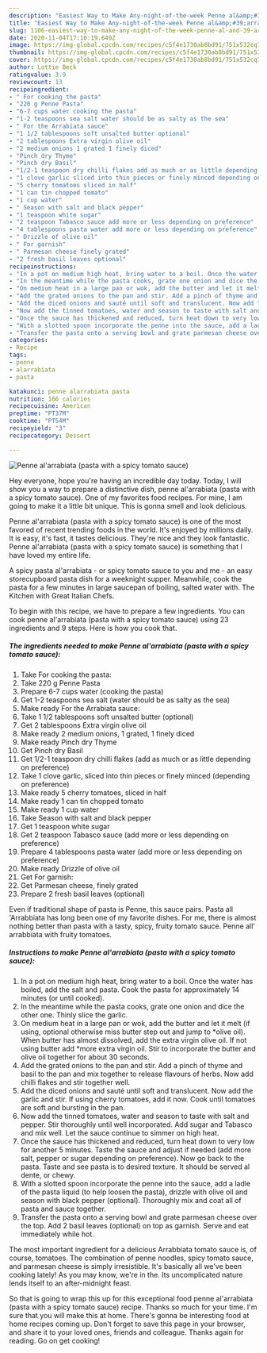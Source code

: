 ```yaml
---
description: "Easiest Way to Make Any-night-of-the-week Penne al&amp;#39;arrabiata (pasta with a spicy tomato sauce)"
title: "Easiest Way to Make Any-night-of-the-week Penne al&amp;#39;arrabiata (pasta with a spicy tomato sauce)"
slug: 1106-easiest-way-to-make-any-night-of-the-week-penne-al-and-39-arrabiata-pasta-with-a-spicy-tomato-sauce
date: 2020-11-04T17:10:19.649Z
image: https://img-global.cpcdn.com/recipes/c5f4e1730ab8bd91/751x532cq70/penne-alarrabiata-pasta-with-a-spicy-tomato-sauce-recipe-main-photo.jpg
thumbnail: https://img-global.cpcdn.com/recipes/c5f4e1730ab8bd91/751x532cq70/penne-alarrabiata-pasta-with-a-spicy-tomato-sauce-recipe-main-photo.jpg
cover: https://img-global.cpcdn.com/recipes/c5f4e1730ab8bd91/751x532cq70/penne-alarrabiata-pasta-with-a-spicy-tomato-sauce-recipe-main-photo.jpg
author: Lottie Beck
ratingvalue: 3.9
reviewcount: 13
recipeingredient:
- " For cooking the pasta"
- "220 g Penne Pasta"
- "6-7 cups water cooking the pasta"
- "1-2 teaspoons sea salt water should be as salty as the sea"
- " For the Arrabiata sauce"
- "1 1/2 tablespoons soft unsalted butter optional"
- "2 tablespoons Extra virgin olive oil"
- "2 medium onions 1 grated 1 finely diced"
- "Pinch dry Thyme"
- "Pinch dry Basil"
- "1/2-1 teaspoon dry chilli flakes add as much or as little depending on preference"
- "1 clove garlic sliced into thin pieces or finely minced depending on preference"
- "5 cherry tomatoes sliced in half"
- "1 can tin chopped tomato"
- "1 cup water"
- " Season with salt and black pepper"
- "1 teaspoon white sugar"
- "2 teaspoon Tabasco sauce add more or less depending on preference"
- "4 tablespoons pasta water add more or less depending on preference"
- " Drizzle of olive oil"
- " For garnish"
- " Parmesan cheese finely grated"
- "2 fresh basil leaves optional"
recipeinstructions:
- "In a pot on medium high heat, bring water to a boil. Once the water has boiled, add the salt and pasta. Cook the pasta for approximately 14 minutes (or until cooked)."
- "In the meantime while the pasta cooks, grate one onion and dice the other one. Thinly slice the garlic."
- "On medium heat in a large pan or wok, add the butter and let it melt (if using, optional otherwise miss butter step out and jump to *olive oil). When butter has almost dissolved, add the extra virgin olive oil. If not using butter add *more extra virgin oil. Stir to incorporate the butter and olive oil together for about 30 seconds."
- "Add the grated onions to the pan and stir. Add a pinch of thyme and basil to the pan and mix together to release flavours of herbs. Now add chilli flakes and stir together well."
- "Add the diced onions and sauté until soft and translucent. Now add the garlic and stir. If using cherry tomatoes, add it now. Cook until tomatoes are soft and bursting in the pan."
- "Now add the tinned tomatoes, water and season to taste with salt and pepper. Stir thoroughly until well incorporated. Add sugar and Tabasco and mix well. Let the sauce continue to simmer on high heat."
- "Once the sauce has thickened and reduced, turn heat down to very low for another 5 minutes. Taste the sauce and adjust if needed (add more salt, pepper or sugar depending on preference). Now go back to the pasta. Taste and see pasta is to desired texture. It should be served al dente, or chewy."
- "With a slotted spoon incorporate the penne into the sauce, add a ladle of the pasta liquid (to help loosen the pasta), drizzle with olive oil and season with black pepper (optional). Thoroughly mix and coat all of pasta and sauce together."
- "Transfer the pasta onto a serving bowl and grate parmesan cheese over the top. Add 2 basil leaves (optional) on top as garnish. Serve and eat immediately while hot."
categories:
- Recipe
tags:
- penne
- alarrabiata
- pasta

katakunci: penne alarrabiata pasta 
nutrition: 166 calories
recipecuisine: American
preptime: "PT37M"
cooktime: "PT54M"
recipeyield: "3"
recipecategory: Dessert

---
```



![Penne al&#39;arrabiata (pasta with a spicy tomato sauce)](https://img-global.cpcdn.com/recipes/c5f4e1730ab8bd91/751x532cq70/penne-alarrabiata-pasta-with-a-spicy-tomato-sauce-recipe-main-photo.jpg)

Hey everyone, hope you're having an incredible day today. Today, I will show you a way to prepare a distinctive dish, penne al&#39;arrabiata (pasta with a spicy tomato sauce). One of my favorites food recipes. For mine, I am going to make it a little bit unique. This is gonna smell and look delicious.

Penne al&#39;arrabiata (pasta with a spicy tomato sauce) is one of the most favored of recent trending foods in the world. It's enjoyed by millions daily. It is easy, it's fast, it tastes delicious. They're nice and they look fantastic. Penne al&#39;arrabiata (pasta with a spicy tomato sauce) is something that I have loved my entire life.

A spicy pasta al&#39;arrabiata - or spicy tomato sauce to you and me - an easy storecupboard pasta dish for a weeknight supper. Meanwhile, cook the pasta for a few minutes in large saucepan of boiling, salted water with. The Kitchen with Great Italian Chefs.


To begin with this recipe, we have to prepare a few ingredients. You can cook penne al&#39;arrabiata (pasta with a spicy tomato sauce) using 23 ingredients and 9 steps. Here is how you cook that.

<!--inarticleads1-->

##### The ingredients needed to make Penne al&#39;arrabiata (pasta with a spicy tomato sauce):

1. Take  For cooking the pasta:
1. Take 220 g Penne Pasta
1. Prepare 6-7 cups water (cooking the pasta)
1. Get 1-2 teaspoons sea salt (water should be as salty as the sea)
1. Make ready  For the Arrabiata sauce:
1. Take 1 1/2 tablespoons soft unsalted butter (optional)
1. Get 2 tablespoons Extra virgin olive oil
1. Make ready 2 medium onions, 1 grated, 1 finely diced
1. Make ready Pinch dry Thyme
1. Get Pinch dry Basil
1. Get 1/2-1 teaspoon dry chilli flakes (add as much or as little depending on preference)
1. Take 1 clove garlic, sliced into thin pieces or finely minced (depending on preference)
1. Make ready 5 cherry tomatoes, sliced in half
1. Make ready 1 can tin chopped tomato
1. Make ready 1 cup water
1. Take  Season with salt and black pepper
1. Get 1 teaspoon white sugar
1. Get 2 teaspoon Tabasco sauce (add more or less depending on preference)
1. Prepare 4 tablespoons pasta water (add more or less depending on preference)
1. Make ready  Drizzle of olive oil
1. Get  For garnish:
1. Get  Parmesan cheese, finely grated
1. Prepare 2 fresh basil leaves (optional)


Even if traditional shape of pasta is Penne, this sauce pairs. Pasta all &#39;Arrabbiata has long been one of my favorite dishes. For me, there is almost nothing better than pasta with a tasty, spicy, fruity tomato sauce. Penne all&#39; arrabbiata with fruity tomatoes. 

<!--inarticleads2-->

##### Instructions to make Penne al&#39;arrabiata (pasta with a spicy tomato sauce):

1. In a pot on medium high heat, bring water to a boil. Once the water has boiled, add the salt and pasta. Cook the pasta for approximately 14 minutes (or until cooked).
1. In the meantime while the pasta cooks, grate one onion and dice the other one. Thinly slice the garlic.
1. On medium heat in a large pan or wok, add the butter and let it melt (if using, optional otherwise miss butter step out and jump to *olive oil). When butter has almost dissolved, add the extra virgin olive oil. If not using butter add *more extra virgin oil. Stir to incorporate the butter and olive oil together for about 30 seconds.
1. Add the grated onions to the pan and stir. Add a pinch of thyme and basil to the pan and mix together to release flavours of herbs. Now add chilli flakes and stir together well.
1. Add the diced onions and sauté until soft and translucent. Now add the garlic and stir. If using cherry tomatoes, add it now. Cook until tomatoes are soft and bursting in the pan.
1. Now add the tinned tomatoes, water and season to taste with salt and pepper. Stir thoroughly until well incorporated. Add sugar and Tabasco and mix well. Let the sauce continue to simmer on high heat.
1. Once the sauce has thickened and reduced, turn heat down to very low for another 5 minutes. Taste the sauce and adjust if needed (add more salt, pepper or sugar depending on preference). Now go back to the pasta. Taste and see pasta is to desired texture. It should be served al dente, or chewy.
1. With a slotted spoon incorporate the penne into the sauce, add a ladle of the pasta liquid (to help loosen the pasta), drizzle with olive oil and season with black pepper (optional). Thoroughly mix and coat all of pasta and sauce together.
1. Transfer the pasta onto a serving bowl and grate parmesan cheese over the top. Add 2 basil leaves (optional) on top as garnish. Serve and eat immediately while hot.


The most important ingredient for a delicious Arrabbiata tomato sauce is, of course, tomatoes. The combination of penne noodles, spicy tomato sauce, and parmesan cheese is simply irresistible. It&#39;s basically all we&#39;ve been cooking lately! As you may know, we&#39;re in the. Its uncomplicated nature lends itself to an after-midnight feast. 

So that is going to wrap this up for this exceptional food penne al&#39;arrabiata (pasta with a spicy tomato sauce) recipe. Thanks so much for your time. I'm sure that you will make this at home. There's gonna be interesting food at home recipes coming up. Don't forget to save this page in your browser, and share it to your loved ones, friends and colleague. Thanks again for reading. Go on get cooking!
